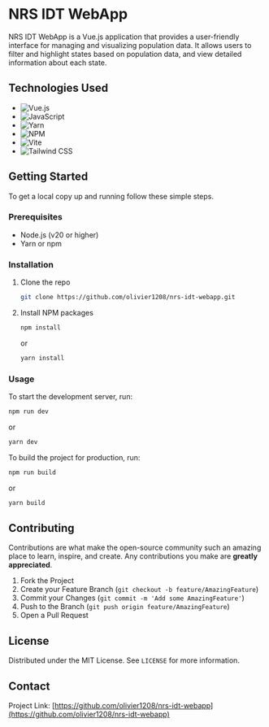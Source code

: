 # NRS IDT WebApp

NRS IDT WebApp is a Vue.js application that provides a user-friendly interface for managing and visualizing population data. It allows users to filter and highlight states based on population data, and view detailed information about each state.


## Technologies Used

- ![Vue.js](https://img.shields.io/badge/-Vue.js-4FC08D?logo=vue.js&logoColor=white)
- ![JavaScript](https://img.shields.io/badge/-JavaScript-F7DF1E?logo=javascript&logoColor=black)
- ![Yarn](https://img.shields.io/badge/-Yarn-2C8EBB?logo=yarn&logoColor=white)
- ![NPM](https://img.shields.io/badge/-NPM-CB3837?logo=npm&logoColor=white) 
- ![Vite](https://img.shields.io/badge/-Vite-646CFF?logo=vite&logoColor=white)
- ![Tailwind CSS](https://img.shields.io/badge/-Tailwind_CSS-38B2AC?logo=tailwind-css&logoColor=white)


## Getting Started

To get a local copy up and running follow these simple steps.

### Prerequisites

- Node.js (v20 or higher)
- Yarn or npm

### Installation

1. Clone the repo
   ```sh
   git clone https://github.com/olivier1208/nrs-idt-webapp.git
   ```
2. Install NPM packages
   ```sh
   npm install
   ```
   or
   ```sh
   yarn install
   ```

### Usage

To start the development server, run:

```sh
npm run dev
```
or
```sh
yarn dev
```

To build the project for production, run:

```sh
npm run build
```
or
```sh
yarn build
```

## Contributing

Contributions are what make the open-source community such an amazing place to learn, inspire, and create. Any contributions you make are **greatly appreciated**.

1. Fork the Project
2. Create your Feature Branch (`git checkout -b feature/AmazingFeature`)
3. Commit your Changes (`git commit -m 'Add some AmazingFeature'`)
4. Push to the Branch (`git push origin feature/AmazingFeature`)
5. Open a Pull Request

## License

Distributed under the MIT License. See `LICENSE` for more information.

## Contact

Project Link: [https://github.com/olivier1208/nrs-idt-webapp](https://github.com/olivier1208/nrs-idt-webapp)